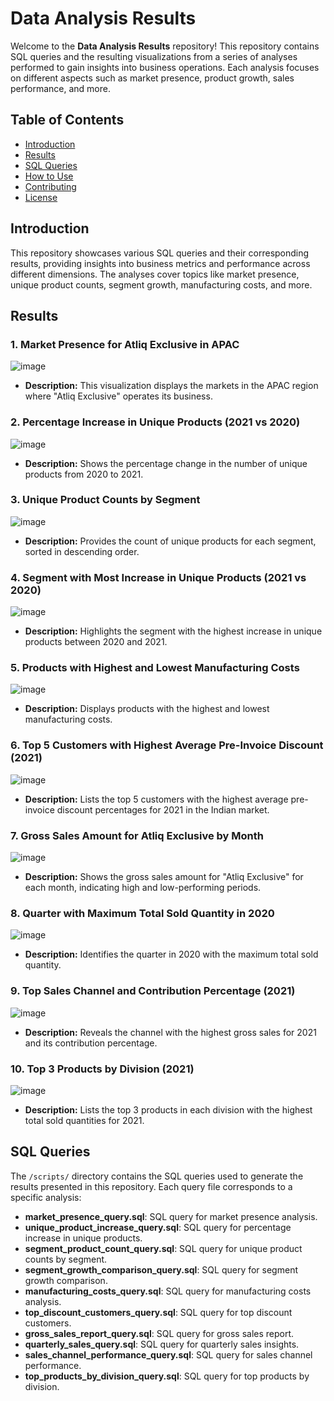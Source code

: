 # Data Analysis Results

Welcome to the **Data Analysis Results** repository! This repository contains SQL queries and the resulting visualizations from a series of analyses performed to gain insights into business operations. Each analysis focuses on different aspects such as market presence, product growth, sales performance, and more.

## Table of Contents

- [Introduction](#introduction)
- [Results](#results)
- [SQL Queries](#sql-queries)
- [How to Use](#how-to-use)
- [Contributing](#contributing)
- [License](#license)

## Introduction

This repository showcases various SQL queries and their corresponding results, providing insights into business metrics and performance across different dimensions. The analyses cover topics like market presence, unique product counts, segment growth, manufacturing costs, and more.

## Results

### 1. Market Presence for Atliq Exclusive in APAC
![image](https://github.com/user-attachments/assets/0dfa4068-68bd-45b3-947c-46e3f1d9154b)

- **Description:** This visualization displays the markets in the APAC region where "Atliq Exclusive" operates its business.

### 2. Percentage Increase in Unique Products (2021 vs 2020)
![image](https://github.com/user-attachments/assets/337bef50-1e97-4d52-ab4d-b1633623b9ba)

- **Description:** Shows the percentage change in the number of unique products from 2020 to 2021.

### 3. Unique Product Counts by Segment
![image](https://github.com/user-attachments/assets/287de908-8b60-4bfb-8e8e-9418b7e7a3ac)

- **Description:** Provides the count of unique products for each segment, sorted in descending order.

### 4. Segment with Most Increase in Unique Products (2021 vs 2020)
![image](https://github.com/user-attachments/assets/944101c0-b48f-4120-808a-72a65a0530d7)

- **Description:** Highlights the segment with the highest increase in unique products between 2020 and 2021.

### 5. Products with Highest and Lowest Manufacturing Costs
![image](https://github.com/user-attachments/assets/5266ad49-6ad3-4e62-8a68-c43964f08e3b)

- **Description:** Displays products with the highest and lowest manufacturing costs.

### 6. Top 5 Customers with Highest Average Pre-Invoice Discount (2021)
![image](https://github.com/user-attachments/assets/babc536a-5a9c-46a4-9f17-0649612fa3ee)

- **Description:** Lists the top 5 customers with the highest average pre-invoice discount percentages for 2021 in the Indian market.

### 7. Gross Sales Amount for Atliq Exclusive by Month
![image](https://github.com/user-attachments/assets/7c0aa56a-d827-44aa-8110-aec83cbc68bb)

- **Description:** Shows the gross sales amount for "Atliq Exclusive" for each month, indicating high and low-performing periods.

### 8. Quarter with Maximum Total Sold Quantity in 2020
![image](https://github.com/user-attachments/assets/611236f7-81fb-4e96-8b74-e4dd16182b79)

- **Description:** Identifies the quarter in 2020 with the maximum total sold quantity.

### 9. Top Sales Channel and Contribution Percentage (2021)
![image](https://github.com/user-attachments/assets/99d30f6f-7ebd-4bec-ad19-33a11bd60577)
- **Description:** Reveals the channel with the highest gross sales for 2021 and its contribution percentage.

### 10. Top 3 Products by Division (2021)
![image](https://github.com/user-attachments/assets/ad36e0da-6585-428e-b0bb-e1bb967c289d)
- **Description:** Lists the top 3 products in each division with the highest total sold quantities for 2021.

## SQL Queries

The `/scripts/` directory contains the SQL queries used to generate the results presented in this repository. Each query file corresponds to a specific analysis:

- **market_presence_query.sql**: SQL query for market presence analysis.
- **unique_product_increase_query.sql**: SQL query for percentage increase in unique products.
- **segment_product_count_query.sql**: SQL query for unique product counts by segment.
- **segment_growth_comparison_query.sql**: SQL query for segment growth comparison.
- **manufacturing_costs_query.sql**: SQL query for manufacturing costs analysis.
- **top_discount_customers_query.sql**: SQL query for top discount customers.
- **gross_sales_report_query.sql**: SQL query for gross sales report.
- **quarterly_sales_query.sql**: SQL query for quarterly sales insights.
- **sales_channel_performance_query.sql**: SQL query for sales channel performance.
- **top_products_by_division_query.sql**: SQL query for top products by division.


